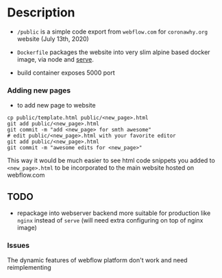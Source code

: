 # Description

- `/public` is a simple code export from `webflow.com` for `coronawhy.org` website (July 13th, 2020)

- `Dockerfile` packages the website into very slim alpine based docker image, via node and [serve](https://www.npmjs.com/package/serve). 

- build container exposes 5000 port

### Adding new pages

- to add new page to website

```
cp public/template.html public/<new_page>.html
git add public/<new_page>.html
git commit -m "add <new_page> for smth awesome"
# edit public/<new_page>.html with your favorite editor
git add public/<new_page>.html
git commit -m "awesome edits for <new_page>"
```
This way it would be much easier to see html code snippets you added to `<new_page>.html` to be incorporated to the main website hosted on webflow.com

## TODO

- repackage into webserver backend more suitable for production like `nginx` instead of `serve` (will need extra configuring on top of nginx image)


### Issues

The dynamic features of webflow platform don't work and need reimplementing

